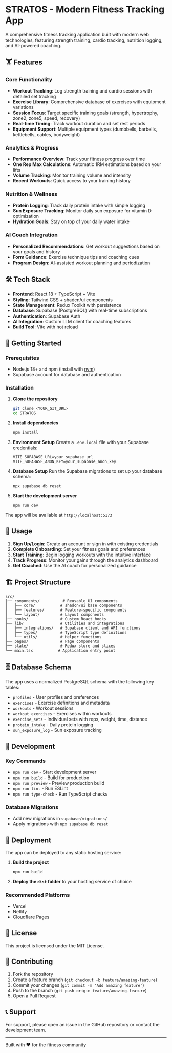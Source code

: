 # STRATOS - Modern Fitness Tracking App

A comprehensive fitness tracking application built with modern web technologies, featuring strength training, cardio tracking, nutrition logging, and AI-powered coaching.

## 🏋️ Features

### Core Functionality
- **Workout Tracking**: Log strength training and cardio sessions with detailed set tracking
- **Exercise Library**: Comprehensive database of exercises with equipment variations
- **Session Focus**: Target specific training goals (strength, hypertrophy, zone2, zone5, speed, recovery)
- **Real-time Timing**: Track workout duration and set rest periods
- **Equipment Support**: Multiple equipment types (dumbbells, barbells, kettlebells, cables, bodyweight)

### Analytics & Progress
- **Performance Overview**: Track your fitness progress over time
- **One Rep Max Calculations**: Automatic 1RM estimations based on your lifts
- **Volume Tracking**: Monitor training volume and intensity
- **Recent Workouts**: Quick access to your training history

### Nutrition & Wellness
- **Protein Logging**: Track daily protein intake with simple logging
- **Sun Exposure Tracking**: Monitor daily sun exposure for vitamin D optimization
- **Hydration Goals**: Stay on top of your daily water intake

### AI Coach Integration
- **Personalized Recommendations**: Get workout suggestions based on your goals and history
- **Form Guidance**: Exercise technique tips and coaching cues
- **Program Design**: AI-assisted workout planning and periodization

## 🛠️ Tech Stack

- **Frontend**: React 18 + TypeScript + Vite
- **Styling**: Tailwind CSS + shadcn/ui components
- **State Management**: Redux Toolkit with persistence
- **Database**: Supabase (PostgreSQL) with real-time subscriptions
- **Authentication**: Supabase Auth
- **AI Integration**: Custom LLM client for coaching features
- **Build Tool**: Vite with hot reload

## 🚀 Getting Started

### Prerequisites
- Node.js 18+ and npm (install with [nvm](https://github.com/nvm-sh/nvm#installing-and-updating))
- Supabase account for database and authentication

### Installation

1. **Clone the repository**
   ```sh
   git clone <YOUR_GIT_URL>
   cd STRATOS
   ```

2. **Install dependencies**
   ```sh
   npm install
   ```

3. **Environment Setup**
   Create a `.env.local` file with your Supabase credentials:
   ```env
   VITE_SUPABASE_URL=your_supabase_url
   VITE_SUPABASE_ANON_KEY=your_supabase_anon_key
   ```

4. **Database Setup**
   Run the Supabase migrations to set up your database schema:
   ```sh
   npx supabase db reset
   ```

5. **Start the development server**
   ```sh
   npm run dev
   ```

The app will be available at `http://localhost:5173`

## 📱 Usage

1. **Sign Up/Login**: Create an account or sign in with existing credentials
2. **Complete Onboarding**: Set your fitness goals and preferences
3. **Start Training**: Begin logging workouts with the intuitive interface
4. **Track Progress**: Monitor your gains through the analytics dashboard
5. **Get Coached**: Use the AI coach for personalized guidance

## 🏗️ Project Structure

```
src/
├── components/          # Reusable UI components
│   ├── core/           # shadcn/ui base components
│   ├── features/       # Feature-specific components
│   └── layout/         # Layout components
├── hooks/              # Custom React hooks
├── lib/                # Utilities and integrations
│   ├── integrations/   # Supabase client and API functions
│   ├── types/          # TypeScript type definitions
│   └── utils/          # Helper functions
├── pages/              # Page components
├── state/              # Redux store and slices
└── main.tsx           # Application entry point
```

## 🗄️ Database Schema

The app uses a normalized PostgreSQL schema with the following key tables:
- `profiles` - User profiles and preferences
- `exercises` - Exercise definitions and metadata
- `workouts` - Workout sessions
- `workout_exercises` - Exercises within workouts
- `exercise_sets` - Individual sets with reps, weight, time, distance
- `protein_intake` - Daily protein logging
- `sun_exposure_log` - Sun exposure tracking

## 🔧 Development

### Key Commands
- `npm run dev` - Start development server
- `npm run build` - Build for production
- `npm run preview` - Preview production build
- `npm run lint` - Run ESLint
- `npm run type-check` - Run TypeScript checks

### Database Migrations
- Add new migrations in `supabase/migrations/`
- Apply migrations with `npx supabase db reset`

## 🚀 Deployment

The app can be deployed to any static hosting service:

1. **Build the project**
   ```sh
   npm run build
   ```

2. **Deploy the `dist` folder** to your hosting service of choice

### Recommended Platforms
- Vercel
- Netlify
- Cloudflare Pages

## 📄 License

This project is licensed under the MIT License.

## 🤝 Contributing

1. Fork the repository
2. Create a feature branch (`git checkout -b feature/amazing-feature`)
3. Commit your changes (`git commit -m 'Add amazing feature'`)
4. Push to the branch (`git push origin feature/amazing-feature`)
5. Open a Pull Request

## 📞 Support

For support, please open an issue in the GitHub repository or contact the development team.

---

Built with ❤️ for the fitness community
